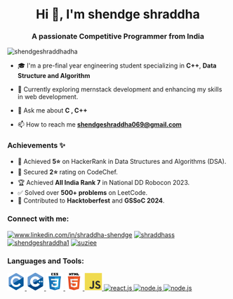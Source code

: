 
<h1 align="center">Hi 👋, I'm shendge shraddha</h1>
<h3 align="center">A passionate Competitive Programmer from India</h3>




<p align="left"> <img src="https://komarev.com/ghpvc/?username=shendgeshraddhadha&label=Profile%20views&color=0e75b6&style=flat" alt="shendgeshraddhadha" /> </p>

- 🎓 I'm a pre-final year engineering student specializing in **C++**, **Data Structure and Algorithm**

- 🌱 Currently exploring mernstack development and enhancing my skills in web development.

- 💬 Ask me about **C , C++**

- 📫 How to reach me **shendgeshraddha069@gmail.com**

<h3 align="left">Achievements ✨</h3>
<ul>
  <li>🌟 Achieved <strong>5⭐</strong> on HackerRank in Data Structures and Algorithms (DSA).</li>
  <li>🌟 Secured <strong>2⭐</strong> rating on CodeChef.</li>
  <li>🏆 Achieved <strong>All India Rank 7</strong> in National DD Robocon 2023.</li>
  <li>✅ Solved over <strong>500+ problems</strong> on LeetCode.</li>
  <li>🤝 Contributed to <strong>Hacktoberfest</strong> and <strong>GSSoC 2024</strong>.</li>
</ul>


<h3 align="left">Connect with me:</h3>
<p align="left">
<a href="https://linkedin.com/in/www.linkedin.com/in/shraddha-shendge" target="blank"><img align="center" src="https://raw.githubusercontent.com/rahuldkjain/github-profile-readme-generator/master/src/images/icons/Social/linked-in-alt.svg" alt="www.linkedin.com/in/shraddha-shendge" height="30" width="40" /></a>
<a href="https://www.codechef.com/users/shraddhass" target="blank"><img align="center" src="https://cdn.jsdelivr.net/npm/simple-icons@3.1.0/icons/codechef.svg" alt="shraddhass" height="30" width="40" /></a>
<a href="https://www.hackerrank.com/shendgeshraddha1" target="blank"><img align="center" src="https://raw.githubusercontent.com/rahuldkjain/github-profile-readme-generator/master/src/images/icons/Social/hackerrank.svg" alt="shendgeshraddha1" height="30" width="40" /></a>
<a href="https://www.leetcode.com/suziee" target="blank"><img align="center" src="https://raw.githubusercontent.com/rahuldkjain/github-profile-readme-generator/master/src/images/icons/Social/leet-code.svg" alt="suziee" height="30" width="40" /></a>
</p>

<h3 align="left">Languages and Tools:</h3>
<p align="left"> 
  <a href="https://www.cprogramming.com/" target="_blank" rel="noreferrer"> <img src="https://raw.githubusercontent.com/devicons/devicon/master/icons/c/c-original.svg" alt="c" width="40" height="40"/> </a> 
  <a href="https://www.w3schools.com/cpp/" target="_blank" rel="noreferrer"> <img src="https://raw.githubusercontent.com/devicons/devicon/master/icons/cplusplus/cplusplus-original.svg" alt="cplusplus" width="40" height="40"/> </a>
  <a href="https://www.w3schools.com/css/" target="_blank" rel="noreferrer"> <img src="https://raw.githubusercontent.com/devicons/devicon/master/icons/css3/css3-original-wordmark.svg" alt="css3" width="40" height="40"/> </a> 
  <a href="https://www.w3.org/html/" target="_blank" rel="noreferrer"> <img src="https://raw.githubusercontent.com/devicons/devicon/master/icons/html5/html5-original-wordmark.svg" alt="html5" width="40" height="40"/> </a> 
  <a href="https://developer.mozilla.org/en-US/docs/Web/JavaScript" target="_blank" rel="noreferrer"> <img src="https://raw.githubusercontent.com/devicons/devicon/master/icons/javascript/javascript-original.svg" alt="javascript" width="40" height="40"/> </a> 
  <a href="https://react.dev/learn" target="_blank" rel="noreferrer"><img src="https://cdn.jsdelivr.net/gh/devicons/devicon@latest/icons/react/react-original-wordmark.svg"  alt="react.js" width="40" height="40"/> </a>
  <a href="https://nodejs.org/en/learn/getting-started/introduction-to-nodejs" target="_blank" rel="noreferrer"> <img src="https://cdn.jsdelivr.net/gh/devicons/devicon@latest/icons/nodejs/nodejs-original-wordmark.svg"  alt="node.js" width="40" height="40"/> </a>
   <a href="https://www.w3schools.com/mongodb/" target="_blank" rel="noreferrer">  <img src="https://cdn.jsdelivr.net/gh/devicons/devicon@latest/icons/mongodb/mongodb-plain-wordmark.svg"  alt="node.js" width="40" height="40"/> </a>
</p>



